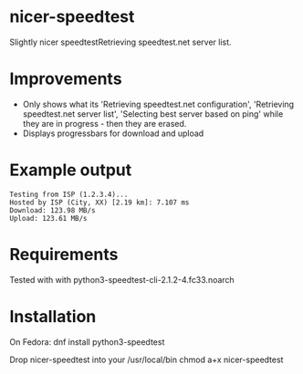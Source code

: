 # nicer-speedtest
Slightly nicer speedtestRetrieving speedtest.net server list.

# Improvements
- Only shows what its 'Retrieving speedtest.net configuration', 'Retrieving speedtest.net server list', 'Selecting best server based on ping'
while they are in progress - then they are erased.
- Displays progressbars for download and upload

# Example output
    Testing from ISP (1.2.3.4)...
    Hosted by ISP (City, XX) [2.19 km]: 7.107 ms
    Download: 123.98 MB/s
    Upload: 123.61 MB/s

# Requirements
Tested with with python3-speedtest-cli-2.1.2-4.fc33.noarch

# Installation
On Fedora:
    dnf install python3-speedtest
 
Drop nicer-speedtest into your /usr/local/bin
    chmod a+x nicer-speedtest
